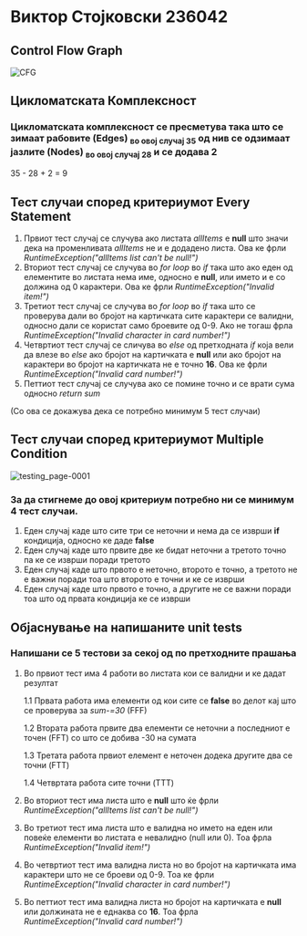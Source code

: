 # Виктор Стојковски 236042

## Control Flow Graph

![CFG](https://github.com/user-attachments/assets/a6e30ead-7655-4b77-bbd3-2690d0894671)

## Цикломатската Комплексност

### Цикломатската комплексност се пресметува така што се зимаат рабовите (Edges) <sub>во овој случај 35</sub> од нив се одзимаат јазлите (Nodes) <sub>во овој случај 28</sub> и се додава 2

35 - 28 + 2 = 9

## Тест случаи според критериумот Every Statement

1. Првиот тест случај се случува ако листата *allItems* е **null** што значи дека на променливата *allItems* не и е додадено листа. Ова ке фрли *RuntimeException("allItems list can't be null!")*
2. Вториот тест случај се случува во *for loop* во *if* така што ако еден од елементите во листата нема име, односно е **null**, или името и е со должина од 0 карактери. Ова ке фрли *RuntimeException("Invalid item!")*
3. Третиот тест случај се случува во *for loop* во *if* така што се проверува дали во бројот на картичката сите карактери се валидни, односно дали се користат само броевите од 0-9. Ако не тогаш фрла *RuntimeException("Invalid character in card number!")*
4. Четвртиот тест случај се сличува во *else* од претходната *if* која вели да влезе во *else* aко бројот на картичката е **null** или ако бројот на карактери во бројот на картичката не е точно **16**. Ова ке фрли *RuntimeException("Invalid card number!")*
5. Петтиот тест случај се случува ако се помине точно и се врати сума односно *return sum*

(Со ова се докажува дека се потребно минимум 5 тест случаи)

## Тест случаи според критериумот Multiple Condition

![testing_page-0001](https://github.com/user-attachments/assets/610a66fd-601c-46b0-96c2-680ea263850c)

### За да стигнеме до овој критериум потребно ни се минимум 4 тест случаи. 
1. Еден случај каде што сите три се неточни и нема да се изврши **if** кондиција, односно ке даде **false**
2. Еден случај каде што првите две ке бидат неточни а третото точно па ке се изврши поради третото
3. Еден случај каде што првото е неточно, второто е точно, а третото не е важни поради тоа што второто е точни и ке се изврши
4. Еден случај каде што првото е точно, а другите не се важни поради тоа што од првата кондиција ке се изврши

## Објаснување на напишаните unit tests

### Напишани се 5 тестови за секој од по претходните прашања

1. Во првиот тест има 4 работи во листата кои се валидни и ке дадат резултат
   
   1.1 Првата работа има елементи од кои сите се **false** во делот кај што се проверува за *sum-=30* (FFF)
   
   1.2 Втората работа првите два елементи се неточни а последниот е точен (FFT) со што се добива -30 на сумата
   
   1.3 Третата работа првиот елемент е неточен додека другите два се точни (FTT)
   
   1.4 Четвртата работа сите точни (TTT)
   
3. Во вториот тест има листа што е **null** што ќе фрли *RuntimeException("allItems list can't be null!")*
4. Во третиот тест има листа што е валидна но името на еден или повеќе елементи во листата е невалидно (null или 0). Тоа фрла *RuntimeException("Invalid item!")*
5. Во четвртиот тест има валидна листа но во бројот на картичката има карактери што не се броеви од 0-9. Тоа ке фрли *RuntimeException("Invalid character in card number!")*
6. Во петтиот тест има валидна листа но бројот на картичката е **null** или должината не е еднаква со **16**. Тоа фрла *RuntimeException("Invalid card number!")*
